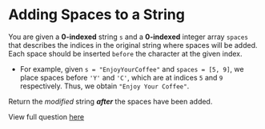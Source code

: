 # **Adding Spaces to a String**

You are given a **0-indexed** string `s` and a **0-indexed** integer array `spaces` that describes the indices in the original string where spaces will be added. Each space should be inserted `before` the character at the given index.

- For example, given `s = "EnjoyYourCoffee"` and `spaces = [5, 9]`, we place spaces before `'Y'` and `'C'`, which are at indices `5` and `9` respectively. Thus, we obtain `"Enjoy Your Coffee"`.

Return the _modified_ string **_after_** the spaces have been added.

View full question <a href="https://leetcode.com/problems/adding-spaces-to-a-string?envType=daily-question&envId=2024-12-03">here</a>
